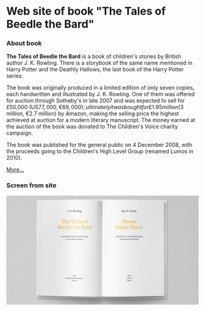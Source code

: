 # Web site of book "The Tales of Beedle the Bard"

### About book

**The Tales of Beedle the Bard** is a book of children's stories by British author J. K. Rowling. There is a storybook of the same name mentioned in Harry Potter and the Deathly Hallows, the last book of the Harry Potter series.

The book was originally produced in a limited edition of only seven copies, each handwritten and illustrated by J. K. Rowling. One of them was offered for auction through Sotheby's in late 2007 and was expected to sell for £50,000 (US$77,000, €69,000); ultimately it was bought for £1.95 million ($3 million, €2.7 million) by Amazon, making the selling price the highest achieved at auction for a modern literary manuscript. The money earned at the auction of the book was donated to The Children's Voice charity campaign.

The book was published for the general public on 4 December 2008, with the proceeds going to the Children's High Level Group (renamed Lumos in 2010).

[More...](https://en.wikipedia.org/wiki/The_Tales_of_Beedle_the_Bard)

### Screen from site

![alt txt](https://github.com/LiudmylaVavryniv/LiudmylaVavryniv.github.io/blob/master/images/img_2.jpg)
